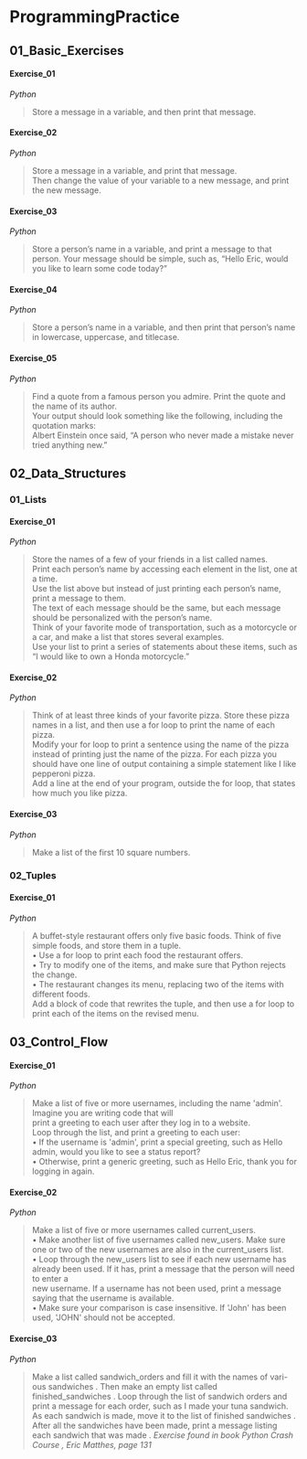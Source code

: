 # ProgrammingPractice

## 01_Basic_Exercises
#### Exercise_01
*Python*
>Store a message in a variable, and then print that message.
#### Exercise_02
*Python*
>Store a message in a variable, and print that message.<br />
>Then change the value of your variable to a new message, and print the new message.
#### Exercise_03
*Python*
>Store a person’s name in a variable, and print a message to that person. Your message should be simple, such as, “Hello Eric, 
>would you like to learn some code today?”
#### Exercise_04
*Python*
>Store a person’s name in a variable, and then print that person’s name in lowercase, uppercase, and titlecase. <br />
#### Exercise_05
*Python*
>Find a quote from a famous person you admire. Print the quote and the name of its author. <br />
>Your output should look something like the following, including the quotation marks:<br />
>Albert Einstein once said, “A person who never made a mistake never tried anything new.”<br />

## 02_Data_Structures
### 01_Lists
#### Exercise_01
*Python*
>Store the names of a few of your friends in a list called names. <br />
>Print each person’s name by accessing each element in the list, one at a time.<br />
>Use the list above but instead of just printing each person’s name, print a message to them. <br />
>The text of each message should be the same, but each message should be personalized with the person’s name.<br />
>Think of your favorite mode of transportation, such as a motorcycle or a car, and make a list that stores several examples. <br />
>Use your list to print a series of statements about these items, such as “I would like to own a Honda motorcycle.”<br />

#### Exercise_02
*Python*
>Think of at least three kinds of your favorite pizza. Store these pizza names in a list, and then use a for loop to print the name of each pizza. <br />
> Modify your for loop to print a sentence using the name of the pizza instead of printing just the name of the pizza. For each pizza you should have one line of output containing a simple statement like I like pepperoni pizza.<br />
>Add a line at the end of your program, outside the for loop, that states how much you like pizza. 

#### Exercise_03
*Python*
>Make a list of the first 10 square numbers.

### 02_Tuples
#### Exercise_01
*Python*
>A buffet-style restaurant offers only five basic foods. Think of five simple foods, and store them in a tuple.<br />
>•	 Use a for loop to print each food the restaurant offers.<br />
>•	 Try to modify one of the items, and make sure that Python rejects the change.<br />
>•	 The restaurant changes its menu, replacing two of the items with different foods. <br />
>Add a block of code that rewrites the tuple, and then use a for loop to print each of the items on the revised menu.<br />


## 03_Control_Flow
#### Exercise_01
*Python*
>Make a list of five or more usernames, including the name  'admin'. Imagine you are writing code that will <br />
>print a greeting to each user after they log in to a website. <br />
>Loop through the list, and print a greeting to each user:<br />
>•	 If the username is 'admin', print a special greeting, such as Hello admin, would you like to see a status report?<br />
>•	 Otherwise, print a generic greeting, such as Hello Eric, thank you for logging in again.<br />
#### Exercise_02
*Python*
>Make a list of five or more usernames called current_users.<br />
>•	 Make another list of five usernames called new_users. Make sure one or  two of the new usernames are also in the current_users list.<br />
>•	 Loop through the new_users list to see if each new username has already been used. If it has, print a message that the person will need to enter a <br />
>new username. If a username has not been used, print a message saying that the username is available.<br />
>•	 Make sure your comparison is case insensitive. If 'John' has been used, 'JOHN' should not be accepted.<br />

#### Exercise_03
*Python*
>Make a list called sandwich_orders and fill it with the names of vari-ous sandwiches .
>Then make an empty list called finished_sandwiches . Loop through the list of sandwich orders and print a message for each order,
>such as I made your tuna sandwich. 
>As each sandwich is made, move it to the list of finished sandwiches . 
>After all the sandwiches have been made, print a message listing each sandwich that was made .
*Exercise found in book Python Crash Course , Eric Matthes, page 131*